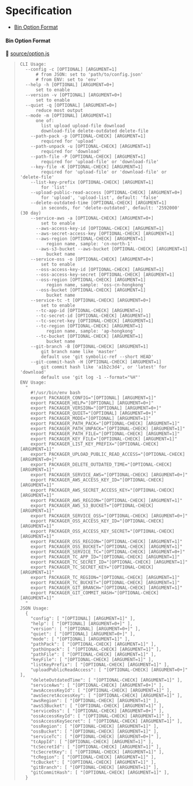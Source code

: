 # Specification

* [Bin Option Format](#bin-option-format)

#### Bin Option Format
📄 [source/option.js](source/option.js)
> ```
> CLI Usage:
>   --config -c [OPTIONAL] [ARGUMENT=1]
>       # from JSON: set to 'path/to/config.json'
>       # from ENV: set to 'env'
>   --help -h [OPTIONAL] [ARGUMENT=0+]
>       set to enable
>   --version -v [OPTIONAL] [ARGUMENT=0+]
>       set to enable
>   --quiet -q [OPTIONAL] [ARGUMENT=0+]
>       reduce most output
>   --mode -m [OPTIONAL] [ARGUMENT=1]
>       one of:
>         list upload upload-file download
>         download-file delete-outdated delete-file
>     --path-pack -p [OPTIONAL-CHECK] [ARGUMENT=1]
>         required for 'upload'
>     --path-unpack -u [OPTIONAL-CHECK] [ARGUMENT=1]
>         required for 'download'
>     --path-file -P [OPTIONAL-CHECK] [ARGUMENT=1]
>         required for 'upload-file' or 'download-file'
>     --key-file -K [OPTIONAL-CHECK] [ARGUMENT=1]
>         required for 'upload-file' or 'download-file' or 'delete-file'
>     --list-key-prefix [OPTIONAL-CHECK] [ARGUMENT=1]
>         for 'list'
>     --upload-public-read-access [OPTIONAL-CHECK] [ARGUMENT=0+]
>         for 'upload', 'upload-list', default: 'false'
>     --delete-outdated-time [OPTIONAL-CHECK] [ARGUMENT=1]
>         in seconds, for 'delete-outdated', default: '2592000' (30 day)
>     --service-aws -a [OPTIONAL-CHECK] [ARGUMENT=0+]
>         set to enable
>       --aws-access-key-id [OPTIONAL-CHECK] [ARGUMENT=1]
>       --aws-secret-access-key [OPTIONAL-CHECK] [ARGUMENT=1]
>       --aws-region [OPTIONAL-CHECK] [ARGUMENT=1]
>           region name, sample: 'cn-north-1'
>       --aws-s3-bucket --aws-bucket [OPTIONAL-CHECK] [ARGUMENT=1]
>           bucket name
>     --service-oss -o [OPTIONAL-CHECK] [ARGUMENT=0+]
>         set to enable
>       --oss-access-key-id [OPTIONAL-CHECK] [ARGUMENT=1]
>       --oss-access-key-secret [OPTIONAL-CHECK] [ARGUMENT=1]
>       --oss-region [OPTIONAL-CHECK] [ARGUMENT=1]
>           region name, sample: 'oss-cn-hongkong'
>       --oss-bucket [OPTIONAL-CHECK] [ARGUMENT=1]
>           bucket name
>     --service-tc -t [OPTIONAL-CHECK] [ARGUMENT=0+]
>         set to enable
>       --tc-app-id [OPTIONAL-CHECK] [ARGUMENT=1]
>       --tc-secret-id [OPTIONAL-CHECK] [ARGUMENT=1]
>       --tc-secret-key [OPTIONAL-CHECK] [ARGUMENT=1]
>       --tc-region [OPTIONAL-CHECK] [ARGUMENT=1]
>           region name, sample: 'ap-hongkong'
>       --tc-bucket [OPTIONAL-CHECK] [ARGUMENT=1]
>           bucket name
>     --git-branch -B [OPTIONAL-CHECK] [ARGUMENT=1]
>         git branch name like 'master'
>         default use 'git symbolic-ref --short HEAD'
>     --git-commit-hash -H [OPTIONAL-CHECK] [ARGUMENT=1]
>         git commit hash like 'a1b2c3d4', or 'latest' for 'download'
>         default use 'git log -1 --format="%H"'
> ENV Usage:
>   "
>     #!/usr/bin/env bash
>     export PACKAGER_CONFIG="[OPTIONAL] [ARGUMENT=1]"
>     export PACKAGER_HELP="[OPTIONAL] [ARGUMENT=0+]"
>     export PACKAGER_VERSION="[OPTIONAL] [ARGUMENT=0+]"
>     export PACKAGER_QUIET="[OPTIONAL] [ARGUMENT=0+]"
>     export PACKAGER_MODE="[OPTIONAL] [ARGUMENT=1]"
>     export PACKAGER_PATH_PACK="[OPTIONAL-CHECK] [ARGUMENT=1]"
>     export PACKAGER_PATH_UNPACK="[OPTIONAL-CHECK] [ARGUMENT=1]"
>     export PACKAGER_PATH_FILE="[OPTIONAL-CHECK] [ARGUMENT=1]"
>     export PACKAGER_KEY_FILE="[OPTIONAL-CHECK] [ARGUMENT=1]"
>     export PACKAGER_LIST_KEY_PREFIX="[OPTIONAL-CHECK] [ARGUMENT=1]"
>     export PACKAGER_UPLOAD_PUBLIC_READ_ACCESS="[OPTIONAL-CHECK] [ARGUMENT=0+]"
>     export PACKAGER_DELETE_OUTDATED_TIME="[OPTIONAL-CHECK] [ARGUMENT=1]"
>     export PACKAGER_SERVICE_AWS="[OPTIONAL-CHECK] [ARGUMENT=0+]"
>     export PACKAGER_AWS_ACCESS_KEY_ID="[OPTIONAL-CHECK] [ARGUMENT=1]"
>     export PACKAGER_AWS_SECRET_ACCESS_KEY="[OPTIONAL-CHECK] [ARGUMENT=1]"
>     export PACKAGER_AWS_REGION="[OPTIONAL-CHECK] [ARGUMENT=1]"
>     export PACKAGER_AWS_S3_BUCKET="[OPTIONAL-CHECK] [ARGUMENT=1]"
>     export PACKAGER_SERVICE_OSS="[OPTIONAL-CHECK] [ARGUMENT=0+]"
>     export PACKAGER_OSS_ACCESS_KEY_ID="[OPTIONAL-CHECK] [ARGUMENT=1]"
>     export PACKAGER_OSS_ACCESS_KEY_SECRET="[OPTIONAL-CHECK] [ARGUMENT=1]"
>     export PACKAGER_OSS_REGION="[OPTIONAL-CHECK] [ARGUMENT=1]"
>     export PACKAGER_OSS_BUCKET="[OPTIONAL-CHECK] [ARGUMENT=1]"
>     export PACKAGER_SERVICE_TC="[OPTIONAL-CHECK] [ARGUMENT=0+]"
>     export PACKAGER_TC_APP_ID="[OPTIONAL-CHECK] [ARGUMENT=1]"
>     export PACKAGER_TC_SECRET_ID="[OPTIONAL-CHECK] [ARGUMENT=1]"
>     export PACKAGER_TC_SECRET_KEY="[OPTIONAL-CHECK] [ARGUMENT=1]"
>     export PACKAGER_TC_REGION="[OPTIONAL-CHECK] [ARGUMENT=1]"
>     export PACKAGER_TC_BUCKET="[OPTIONAL-CHECK] [ARGUMENT=1]"
>     export PACKAGER_GIT_BRANCH="[OPTIONAL-CHECK] [ARGUMENT=1]"
>     export PACKAGER_GIT_COMMIT_HASH="[OPTIONAL-CHECK] [ARGUMENT=1]"
>   "
> JSON Usage:
>   {
>     "config": [ "[OPTIONAL] [ARGUMENT=1]" ],
>     "help": [ "[OPTIONAL] [ARGUMENT=0+]" ],
>     "version": [ "[OPTIONAL] [ARGUMENT=0+]" ],
>     "quiet": [ "[OPTIONAL] [ARGUMENT=0+]" ],
>     "mode": [ "[OPTIONAL] [ARGUMENT=1]" ],
>     "pathPack": [ "[OPTIONAL-CHECK] [ARGUMENT=1]" ],
>     "pathUnpack": [ "[OPTIONAL-CHECK] [ARGUMENT=1]" ],
>     "pathFile": [ "[OPTIONAL-CHECK] [ARGUMENT=1]" ],
>     "keyFile": [ "[OPTIONAL-CHECK] [ARGUMENT=1]" ],
>     "listKeyPrefix": [ "[OPTIONAL-CHECK] [ARGUMENT=1]" ],
>     "uploadPublicReadAccess": [ "[OPTIONAL-CHECK] [ARGUMENT=0+]" ],
>     "deleteOutdatedTime": [ "[OPTIONAL-CHECK] [ARGUMENT=1]" ],
>     "serviceAws": [ "[OPTIONAL-CHECK] [ARGUMENT=0+]" ],
>     "awsAccessKeyId": [ "[OPTIONAL-CHECK] [ARGUMENT=1]" ],
>     "awsSecretAccessKey": [ "[OPTIONAL-CHECK] [ARGUMENT=1]" ],
>     "awsRegion": [ "[OPTIONAL-CHECK] [ARGUMENT=1]" ],
>     "awsS3Bucket": [ "[OPTIONAL-CHECK] [ARGUMENT=1]" ],
>     "serviceOss": [ "[OPTIONAL-CHECK] [ARGUMENT=0+]" ],
>     "ossAccessKeyId": [ "[OPTIONAL-CHECK] [ARGUMENT=1]" ],
>     "ossAccessKeySecret": [ "[OPTIONAL-CHECK] [ARGUMENT=1]" ],
>     "ossRegion": [ "[OPTIONAL-CHECK] [ARGUMENT=1]" ],
>     "ossBucket": [ "[OPTIONAL-CHECK] [ARGUMENT=1]" ],
>     "serviceTc": [ "[OPTIONAL-CHECK] [ARGUMENT=0+]" ],
>     "tcAppId": [ "[OPTIONAL-CHECK] [ARGUMENT=1]" ],
>     "tcSecretId": [ "[OPTIONAL-CHECK] [ARGUMENT=1]" ],
>     "tcSecretKey": [ "[OPTIONAL-CHECK] [ARGUMENT=1]" ],
>     "tcRegion": [ "[OPTIONAL-CHECK] [ARGUMENT=1]" ],
>     "tcBucket": [ "[OPTIONAL-CHECK] [ARGUMENT=1]" ],
>     "gitBranch": [ "[OPTIONAL-CHECK] [ARGUMENT=1]" ],
>     "gitCommitHash": [ "[OPTIONAL-CHECK] [ARGUMENT=1]" ],
>   }
> ```
